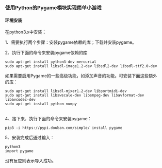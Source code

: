 ### 使用Python的Pygame模块实现简单小游戏
#### 环境安装
在python3.x中安装：

1、需要执行两个步骤：安装pygame依赖的库；下载并安装pygame。

2、执行下面的命令来安装pygame依赖的库
```
sudo apt-get install python3-dev mercurial
sudo apt-get install libsdl-image1.2-dev libsdl2-dev libsdl-ttf2.0-dev﻿​
```
如果需要启用Pygame的一些高级功能，如添加声音的功能，可安装下面这些额外的库：
```
sudo apt-get install libsdl-mixer1.2-dev libportmidi-dev
sudo apt-get install libswscale-dev libsmpeg-dev libavformat-dev libavcodec-dev
sudo apt-get install python-numpy
```
 ﻿​   
 4、接下来，执行下面的命令来安装pygame：

 
```
pip3 -i https://pypi.douban.com/simple/ install pygame
```

5、安装完成后通过输入：
```
python3
import pygame
```
没有反应则表示导入成功。